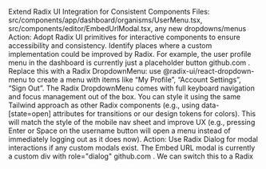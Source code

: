 Extend Radix UI Integration for Consistent Components
Files: src/components/app/dashboard/organisms/UserMenu.tsx, src/components/editor/EmbedUrlModal.tsx, any new dropdowns/menus
Action: Adopt Radix UI primitives for interactive components to ensure accessibility and consistency. Identify places where a custom implementation could be improved by Radix. For example, the user profile menu in the dashboard is currently just a placeholder button
github.com
. Replace this with a Radix DropdownMenu: use @radix-ui/react-dropdown-menu to create a menu with items like “My Profile”, “Account Settings”, “Sign Out”. The Radix DropdownMenu comes with full keyboard navigation and focus management out of the box. You can style it using the same Tailwind approach as other Radix components (e.g., using data-[state=open] attributes for transitions or our design tokens for colors). This will match the style of the mobile nav sheet and improve UX (e.g., pressing Enter or Space on the username button will open a menu instead of immediately logging out as it does now).
Action: Use Radix Dialog for modal interactions if any custom modals exist. The Embed URL modal is currently a custom div with role="dialog"
github.com
. We can switch this to a Radix <Dialog> for more robust handling of focus trap and accessibility. Wrap the modal content in <DialogContent> and use <DialogOverlay> for the backdrop, instead of manually managing key events and focus. Style these with Tailwind to look identical to the current design (Radix will provide ARIA attributes and manage returning focus on close automatically). For example, use Dialog.Title for the label instead of a <label> outside the context (ensuring screen readers announce it properly). This isn’t an urgent change since the custom modal already handles basics, but it aligns with our use of Radix for consistency.
Action: Apply Radix where appropriate for any other floating UI: tooltips (Radix Tooltip for things like icon explanations), popovers (for the new floating toolbar perhaps, though we implemented that custom – which is okay since it’s deeply tied to editor selection). The idea is not to rewrite everything, but to ensure we leverage Radix’s accessible components for common patterns like menus, dialogs, tooltips, where we gain reliability. We’ve already successfully integrated Radix for the mobile menu sheet
github.com
 and we style it with Tailwind classes, so extending that pattern to new components will maintain a cohesive look and feel across the app.
Intent & Impact: By deepening the Radix UI integration, we standardize the behavior of menus and dialogs, reducing custom code and ensuring all interactive components meet the same accessibility standards. Users will notice that things like dropdown menus and popups behave consistently – focus is managed predictably, keyboard controls work everywhere, and the styling is uniform. This consistency builds user trust in the interface. It also improves maintainability: using Radix’s well-tested primitives means fewer edge-case bugs (like focus getting lost or unexpected scroll locking issues), so the navigation and dialog interactions will be smooth and bug-free across browsers.

